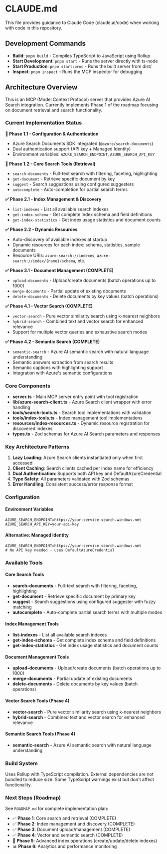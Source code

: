 # CLAUDE.md

This file provides guidance to Claude Code (claude.ai/code) when working with code in this repository.

## Development Commands

- **Build**: `pnpm build` - Compiles TypeScript to JavaScript using Rollup
- **Start Development**: `pnpm start` - Runs the server directly with ts-node
- **Start Production**: `pnpm start:prod` - Runs the built server from dist/
- **Inspect**: `pnpm inspect` - Runs the MCP inspector for debugging

## Architecture Overview

This is an MCP (Model Context Protocol) server that provides Azure AI Search integration. Currently implements Phase 1 of the roadmap focusing on document retrieval and search functionality.

### Current Implementation Status

** Phase 1.1 - Configuration & Authentication**
- Azure Search Documents SDK integrated (`@azure/search-documents`)
- Dual authentication support (API key + Managed Identity)
- Environment variables: `AZURE_SEARCH_ENDPOINT`, `AZURE_SEARCH_API_KEY`

** Phase 1.2 - Core Search Tools (Retrieval)**
- `search-documents` - Full-text search with filtering, faceting, highlighting
- `get-document` - Retrieve specific document by key
- `suggest` - Search suggestions using configured suggesters  
- `autocomplete` - Auto-completion for partial search terms

**✅ Phase 2.1 - Index Management & Discovery**
- `list-indexes` - List all available search indexes
- `get-index-schema` - Get complete index schema and field definitions
- `get-index-statistics` - Get index usage statistics and document counts

**✅ Phase 2.2 - Dynamic Resources**
- Auto-discovery of available indexes at startup
- Dynamic resources for each index: schema, statistics, sample documents
- Resource URIs: `azure-search://indexes`, `azure-search://index/{name}/schema`, etc.

**✅ Phase 3.1 - Document Management (COMPLETE)**
- `upload-documents` - Upload/create documents (batch operations up to 1000)
- `merge-documents` - Partial update of existing documents
- `delete-documents` - Delete documents by key values (batch operations)

**✅ Phase 4.1 - Vector Search (COMPLETE)**
- `vector-search` - Pure vector similarity search using k-nearest neighbors
- `hybrid-search` - Combined text and vector search for enhanced relevance
- Support for multiple vector queries and exhaustive search modes

**✅ Phase 4.2 - Semantic Search (COMPLETE)**
- `semantic-search` - Azure AI semantic search with natural language understanding
- Semantic answers extraction from search results
- Semantic captions with highlighting support
- Integration with Azure's semantic configurations

### Core Components

- **server.ts** - Main MCP server entry point with tool registration
- **lib/azure-search-client.ts** - Azure Search client wrapper with error handling
- **tools/search-tools.ts** - Search tool implementations with validation
- **tools/index-tools.ts** - Index management tool implementations
- **resources/index-resources.ts** - Dynamic resource registration for discovered indexes
- **types.ts** - Zod schemas for Azure AI Search parameters and responses

### Key Architecture Patterns

1. **Lazy Loading**: Azure Search clients instantiated only when first accessed
2. **Client Caching**: Search clients cached per index name for efficiency
3. **Dual Authentication**: Supports both API key and DefaultAzureCredential
4. **Type Safety**: All parameters validated with Zod schemas
5. **Error Handling**: Consistent success/error response format

### Configuration

#### Environment Variables
```env
AZURE_SEARCH_ENDPOINT=https://your-service.search.windows.net
AZURE_SEARCH_API_KEY=your-api-key
```

#### Alternative: Managed Identity
```env
AZURE_SEARCH_ENDPOINT=https://your-service.search.windows.net
# No API key needed - uses DefaultAzureCredential
```

### Available Tools

#### Core Search Tools
- **search-documents** - Full-text search with filtering, faceting, highlighting
- **get-document** - Retrieve specific document by primary key  
- **suggest** - Search suggestions using configured suggester with fuzzy matching
- **autocomplete** - Auto-complete partial search terms with multiple modes

#### Index Management Tools  
- **list-indexes** - List all available search indexes
- **get-index-schema** - Get complete index schema and field definitions
- **get-index-statistics** - Get index usage statistics and document counts

#### Document Management Tools
- **upload-documents** - Upload/create documents (batch operations up to 1000)
- **merge-documents** - Partial update of existing documents  
- **delete-documents** - Delete documents by key values (batch operations)

#### Vector Search Tools (Phase 4)
- **vector-search** - Pure vector similarity search using k-nearest neighbors
- **hybrid-search** - Combined text and vector search for enhanced relevance

#### Semantic Search Tools (Phase 4)  
- **semantic-search** - Azure AI semantic search with natural language understanding

### Build System

Uses Rollup with TypeScript compilation. External dependencies are not bundled to reduce size. Some TypeScript warnings exist but don't affect functionality.

### Next Steps (Roadmap)

See `ROADMAP.md` for complete implementation plan:
- ✅ **Phase 1**: Core search and retrieval (COMPLETE)
- ✅ **Phase 2**: Index management and discovery (COMPLETE)
- ✅ **Phase 3**: Document upload/management (COMPLETE) 
- ✅ **Phase 4**: Vector and semantic search (COMPLETE)
- 🎯 **Phase 5**: Advanced index operations (create/update/delete indexes)
- 📊 **Phase 6**: Analytics and performance monitoring